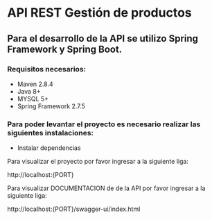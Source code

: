 # API REST Gestión de productos

## Para el desarrollo de la API se utilizo Spring Framework y Spring Boot.

### Requisitos necesarios:

* Maven 2.8.4
* Java 8+
* MYSQL 5+
* Spring Framework 2.7.5

### Para poder levantar el proyecto es necesario realizar las siguientes instalaciones:

* Instalar dependencias

Para visualizar el proyecto por favor ingresar a la siguiente liga:

http://localhost:{PORT}

Para visualizar DOCUMENTACION de de la API por favor ingresar a la siguiente liga:

http://localhost:{PORT}/swagger-ui/index.html

